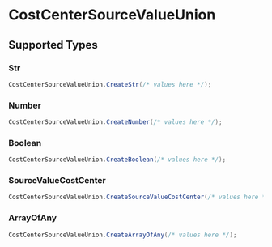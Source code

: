 # CostCenterSourceValueUnion


## Supported Types

### Str

```csharp
CostCenterSourceValueUnion.CreateStr(/* values here */);
```

### Number

```csharp
CostCenterSourceValueUnion.CreateNumber(/* values here */);
```

### Boolean

```csharp
CostCenterSourceValueUnion.CreateBoolean(/* values here */);
```

### SourceValueCostCenter

```csharp
CostCenterSourceValueUnion.CreateSourceValueCostCenter(/* values here */);
```

### ArrayOfAny

```csharp
CostCenterSourceValueUnion.CreateArrayOfAny(/* values here */);
```

